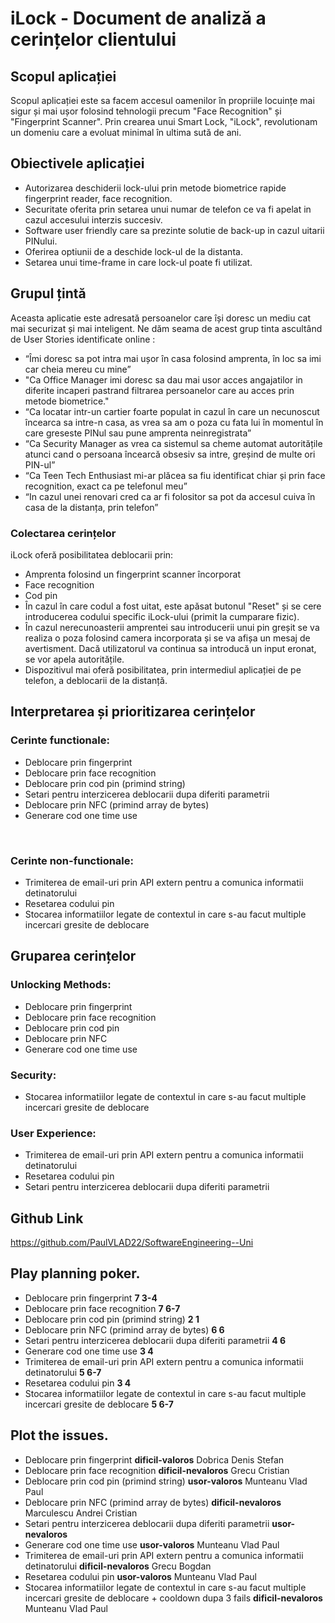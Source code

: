 # iLock - Document de analiză a cerințelor clientului

## Scopul aplicației

Scopul aplicației este sa facem accesul oamenilor în propriile locuințe mai sigur și mai ușor folosind tehnologii precum "Face Recognition" și "Fingerprint Scanner". Prin crearea unui Smart Lock, "iLock", revolutionam un domeniu care a evoluat minimal în ultima sută de ani.

## Obiectivele aplicației
<ul>
  <li>Autorizarea deschiderii lock-ului prin metode biometrice rapide fingerprint reader, face recognition.</li>
  <li>Securitate oferita prin setarea unui numar de telefon ce va fi apelat in cazul accesului interzis succesiv.</li>
  <li>Software user friendly care sa prezinte solutie de back-up in cazul uitarii PINului.</li>
  <li>Oferirea optiunii de a deschide lock-ul de la distanta.</li>
  <li>Setarea unui time-frame in care lock-ul poate fi utilizat.</li>
</ul>

## Grupul țintă

Aceasta aplicatie este adresată persoanelor care își doresc un mediu cat mai securizat și mai inteligent. Ne dăm seama de acest grup tinta ascultând de User Stories identificate online : 
<ul>
  <li>“Îmi doresc sa pot intra mai ușor în casa folosind amprenta, în loc sa imi car cheia mereu cu mine”</li>
  <li>"Ca Office Manager imi doresc sa dau mai usor acces angajatilor in diferite incaperi pastrand filtrarea persoanelor care au acces prin metode biometrice."</li>
  <li>“Ca locatar intr-un cartier foarte populat  in cazul în care un necunoscut încearca sa intre-n casa, as vrea sa am o poza cu fata lui în momentul în care greseste PINul sau pune amprenta neinregistrata”</li>
  <li>“Ca Security Manager as vrea ca sistemul sa cheme automat autoritățile atunci cand o persoana încearcă obsesiv sa intre, greșind de multe ori PIN-ul”</li>
  <li>“Ca Teen Tech Enthusiast mi-ar plăcea sa fiu identificat chiar și prin face recognition, exact ca pe telefonul meu”</li>
  <li>“In cazul unei renovari cred ca ar fi folositor sa pot da accesul cuiva în casa de la distanța, prin telefon”</li>
</ul>

### Colectarea cerințelor

iLock oferă posibilitatea deblocarii prin:
<ul>
  <li>Amprenta folosind un fingerprint scanner încorporat</li>
  <li>Face recognition</li>
  <li>Cod pin</li>
  <li>În cazul în care codul a fost uitat, este apăsat butonul "Reset" și se cere introducerea codului specific iLock-ului (primit la cumparare fizic).</li>
  <li>În cazul nerecunoasterii amprentei sau introducerii unui pin greșit se va realiza o poza folosind camera incorporata și se va afișa un mesaj de avertisment. Dacă utilizatorul va continua sa introducă un input eronat, se vor apela autoritățile.</li>
  <li>Dispozitivul mai oferă posibilitatea, prin intermediul aplicației de pe telefon, a deblocarii de la distanță.</li>
</ul>



## Interpretarea și prioritizarea cerințelor  

### Cerinte functionale:
<ul>
  <li>Deblocare prin fingerprint</li>
  <li>Deblocare prin face recognition </li>
  <li>Deblocare prin cod pin (primind string)</li>
  <li>Setari pentru interzicerea deblocarii dupa diferiti parametrii</li>
  <li>Deblocare prin NFC (primind array de bytes)</li>
  <li>Generare cod one time use</li>
</ul>
<br/>

### Cerinte non-functionale:
<ul>
  <li>Trimiterea de email-uri prin API extern pentru a comunica informatii detinatorului</li>
  <li>Resetarea codului pin</li>
  <li>Stocarea informatiilor legate de contextul in care s-au facut multiple incercari gresite de deblocare</li>
</ul>
 
 
## Gruparea cerințelor 

### Unlocking Methods:
<ul>
  <li>Deblocare prin fingerprint</li>
  <li>Deblocare prin face recognition</li>
  <li>Deblocare prin cod pin</li>
  <li>Deblocare prin NFC</li>
  <li>Generare cod one time use</li>
</ul>

### Security:
<ul>
  <li>Stocarea informatiilor legate de contextul in care s-au facut multiple incercari gresite de deblocare</li>
</ul>
 
### User Experience:
<ul>
  <li>Trimiterea de email-uri prin API extern pentru a comunica informatii detinatorului</li>
  <li>Resetarea codului pin</li>
  <li>Setari pentru interzicerea deblocarii dupa diferiti parametrii</li>
</ul>

## Github Link 
https://github.com/PaulVLAD22/SoftwareEngineering--Uni 

## Play planning poker.

<ul>
  <li>Deblocare prin fingerprint <b>7  3-4</b></li>
  <li>Deblocare prin face recognition <b>7 6-7</b></li>
  <li>Deblocare prin cod pin (primind string) <b>2 1</b></li>
  <li>Deblocare prin NFC (primind array de bytes) <b>6 6</b></li>
  <li>Setari pentru interzicerea deblocarii dupa diferiti parametrii <b>4 6</b></li>
  <li>Generare cod one time use <b>3 4</b></li>
  <li>Trimiterea de email-uri prin API extern pentru a comunica informatii detinatorului <b>5 6-7</b></li>
  <li>Resetarea codului pin <b>3 4</b></li>
  <li>Stocarea informatiilor legate de contextul in care s-au facut multiple incercari gresite de deblocare <b>5 6-7</b></li>
</ul>
 
## Plot the issues.  
<ul>
  <li> Deblocare prin fingerprint <b>dificil-valoros</b> Dobrica Denis Stefan</li> 
  <li> Deblocare prin face recognition	<b>dificil-nevaloros</b> Grecu Cristian</li> 
  <li> Deblocare prin cod pin (primind string) <b>usor-valoros</b> Munteanu Vlad Paul</li>
  <li> Deblocare prin NFC (primind array de bytes) 	<b>dificil-nevaloros</b> Marculescu Andrei Cristian</li>
  <li> Setari pentru interzicerea deblocarii dupa diferiti parametrii <b>usor-nevaloros</b></li>
  <li> Generare cod one time use <b>usor-valoros</b> Munteanu Vlad Paul</li>
  <li> Trimiterea de email-uri prin API extern pentru a comunica informatii detinatorului <b>dificil-nevaloros</b> Grecu Bogdan</li>
  <li> Resetarea codului pin <b>usor-valoros</b> Munteanu Vlad Paul</li>
  <li>Stocarea informatiilor legate de contextul in care s-au facut multiple incercari gresite de deblocare + cooldown dupa 3 fails <b>dificil-nevaloros </b> Munteanu Vlad Paul</li>
</ul>
